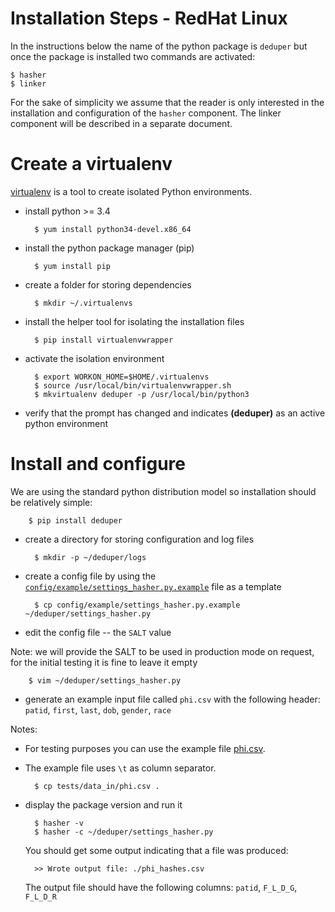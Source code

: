 # Installation Steps - RedHat Linux

In the instructions below the name of the python package is `deduper` but
once the package is installed two commands are activated:

    $ hasher
    $ linker

For the sake of simplicity we assume that the reader is only interested
in the installation and configuration of the `hasher` component.
The linker component will be described in a separate document.

# Create a virtualenv

[virtualenv](https://virtualenv.pypa.io/en/stable/) is a tool to create isolated
Python environments.


- install python >= 3.4

        $ yum install python34-devel.x86_64

- install the python package manager (pip)

        $ yum install pip

- create a folder for storing dependencies

        $ mkdir ~/.virtualenvs

- install the helper tool for isolating the installation files

        $ pip install virtualenvwrapper

- activate the isolation environment

        $ export WORKON_HOME=$HOME/.virtualenvs
        $ source /usr/local/bin/virtualenvwrapper.sh
        $ mkvirtualenv deduper -p /usr/local/bin/python3

- verify that the prompt has changed and indicates **(deduper)**
as an active python environment


# Install and configure

We are using the standard python distribution model so installation 
should be relatively simple:

        $ pip install deduper

- create a directory for storing configuration and log files

        $ mkdir -p ~/deduper/logs

- create a config file by using the
[`config/example/settings_hasher.py.example`](https://github.com/ufbmi/onefl-deduper/blob/master/config/example/settings_hasher.py.example)
file as a template

        $ cp config/example/settings_hasher.py.example ~/deduper/settings_hasher.py

- edit the config file -- the `SALT` value

Note: we will provide the SALT to be used in production mode on request, for
the initial testing it is fine to leave it empty

        $ vim ~/deduper/settings_hasher.py

- generate an example input file called `phi.csv` with the following header:
`patid`, `first`, `last`, `dob`, `gender`, `race`

Notes:

- For testing purposes you can use the example file
[phi.csv](https://github.com/ufbmi/onefl-deduper/blob/master/tests/data_in/phi.csv).
- The example file uses `\t` as column separator.

        $ cp tests/data_in/phi.csv .

- display the package version and run it

        $ hasher -v
        $ hasher -c ~/deduper/settings_hasher.py

    You should get some output indicating that a file was produced:

        >> Wrote output file: ./phi_hashes.csv

    The output file should have the following columns: `patid`, `F_L_D_G`, `F_L_D_R`

